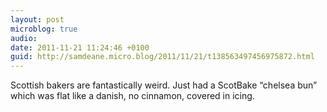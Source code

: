 ```yaml
---
layout: post
microblog: true
audio: 
date: 2011-11-21 11:24:46 +0100
guid: http://samdeane.micro.blog/2011/11/21/t138563497456975872.html
---
```

Scottish bakers are fantastically weird. Just had a ScotBake “chelsea bun” which was flat like a danish, no cinnamon, covered in icing.
